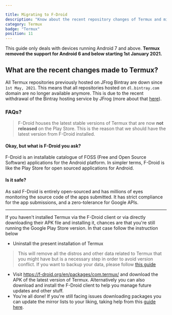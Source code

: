 ```yaml
---

title: Migrating to F-Droid
description: "Know about the recent repository changes of Termux and migration from Google Play Store to F-Droid."
category: Termux
badge: "Termux"
position: 11
---
```


<alert type="warning">This guide only deals with devices running Android 7 and above. **Termux removed the support for Android 6 and below starting 1st January 2021.**</alert>


## What are the recent changes made to Termux?

All Termux repositories previously hosted on JFrog Bintray are down since `1st May, 2021`. This means that all
repositories hosted on `dl.bintray.com` domain are no longer available anymore. This is due to the recent withdrawal of
the Bintray hosting service by JFrog (more about
that [here](https://jfrog.com/blog/into-the-sunset-bintray-jcenter-gocenter-and-chartcenter/)).

### FAQs?


> F-Droid houses the latest stable versions of Termux that are now **not released** on the Play Store. This is the reason that we should have the latest version from F-Droid installed.

#### Okay, but what is **F-Droid** you ask?

F-Droid is an installable catalogue of FOSS (Free and Open Source Software) applications for the Android platform. In
simpler terms, F-Droid is like the Play Store for open sourced applications for Android.

#### Is it safe?

As said F-Droid is entirely open-sourced and has millions of eyes monitoring the source code of the apps submitted. It
has strict compliance for the app submissions, and a zero-tolerance for Google APIs.
___________________________
If you haven't installed Termux via the F-Droid client or via directly downloading their APK file and installing it,
chances are that you're still running the Google Play Store version. In that case follow the instruction below

* Uninstall the present installation of Termux

> This will remove all the distros and other data related to Termux that you might have but is a necessary step in order to avoid version conflict. If you want to backup your data, please follow [this guide](https://wiki.termux.com/wiki/Backing_up_Termux)

* Visit https://f-droid.org/en/packages/com.termux/ and download the APK of the latest version of Termux. Alternatively
  you can also download and install the F-Droid client to help you manage future updates and other stuff.
* You're all done! If you're still facing issues downloading packages you can update the mirror lists to your liking,
  taking help from this [guide here](https://github.com/termux/termux-app/issues/2067).




